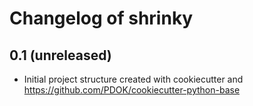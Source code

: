 Changelog of shrinky
===================================================


0.1 (unreleased)
----------------

- Initial project structure created with cookiecutter and
  https://github.com/PDOK/cookiecutter-python-base
